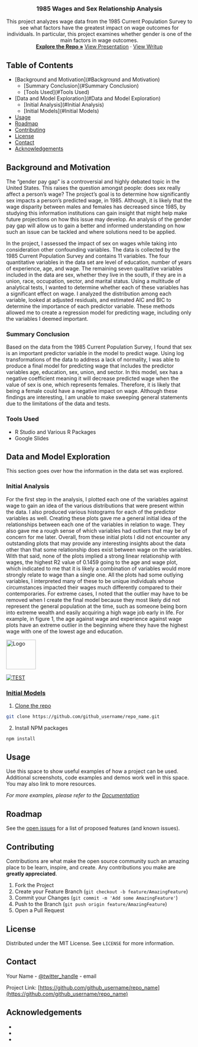 <!--
*** Thanks for checking out this README Template. If you have a suggestion that would
*** make this better, please fork the repo and create a pull request or simply open
*** an issue with the tag "enhancement".
*** Thanks again! Now go create something AMAZING! :D
***
***
***
*** To avoid retyping too much info. Do a search and replace for the following:
*** EfranH25, repo_name, twitter_handle, email
-->

<!-- PROJECT LOGO -->
<br />
<p align="center">
  <h3 align="center">1985 Wages and Sex Relationship Analysis</h3>

  <p align="center">
    This project analyzes wage data from the 1985 Current Population Survey to see what factors have the greatest impact on wage outcomes for individuals. In particular, this project examines whether gender is one of the main factors in wage outcomes.
    <br />
    <a href="https://github.com/EfranH25/Gender-Wage-Gap-1985"><strong>Explore the Repo »</strong></a>
    <a href="https://drive.google.com/file/d/1o7xOckNXH_Ay-jqTiPslZ7wzCkazX2o1/view?usp=sharing">View Presentation</a>
    ·
    <a href="https://drive.google.com/file/d/19-jZxUslRl81f5ewzPU4jF2FEappSz8f/view?usp=sharing">View Writup</a>

  </p>
</p>



<!-- TABLE OF CONTENTS -->
## Table of Contents

* [Background and Motivation](#Background and Motivation)
  * [Summary Conclusion](#Summary Conclusion)
  * [Tools Used](#Tools Used)
* [Data and Model Exploration](#Data and Model Exploration)
  * [Initial Analysis](#Initial Analysis)
  * [Initial Models](#Initial Models)
* [Usage](#usage)
* [Roadmap](#roadmap)
* [Contributing](#contributing)
* [License](#license)
* [Contact](#contact)
* [Acknowledgements](#acknowledgements)



<!-- Background and Motivation -->
## Background and Motivation

The “gender pay gap” is a controversial and highly debated topic in the United States. This raises the question amongst people: does sex really affect a person’s wage? The project’s goal is to determine how significantly sex impacts a person’s predicted wage, in 1985. Although, it is likely that the wage disparity between males and females has decreased since 1985, by studying this information institutions can gain insight that might help make future projections on how this issue may develop. An analysis of the gender pay gap will allow us to gain a better and informed understanding on how such an issue can be tackled and where solutions need to be applied.

In the project, I assessed the impact of sex on wages while taking into consideration other confounding variables. The data is collected by the 1985 Current Population Survey and contains 11 variables. The four quantitative variables in the data set are level of education, number of years of experience, age, and wage. The remaining seven qualitative variables included in the data are sex, whether they live in the south, if they are in a union, race, occupation, sector, and marital status. Using a multitude of analytical tests, I wanted to determine whether each of these variables has a significant effect on wage. I analyzed the distribution among each variable, looked at adjusted residuals, and estimated AIC and BIC to determine the importance of each predictor variable. These methods allowed me to create a regression model for predicting wage, including only the variables I deemed important. 

### Summary Conclusion
Based on the data from the 1985 Current Population Survey, I found that sex is an important predictor variable in the model to predict wage. Using log transformations of the data to address a lack of normality, I was able to produce a final model for predicting wage that includes the predictor variables age, education, sex, union, and sector. In this model, sex has a negative coefficient meaning it will decrease predicted wage when the value of sex is one, which represents females. Therefore, it is likely that being a female could have a negative impact on wage. Although these findings are interesting, I am unable to make sweeping general statements due to the limitations of the data and tests. 

### Tools Used
* R Studio and Various R Packages
* Google Slides


<!-- Data Exploration -->
## Data and Model Exploration
This section goes over how the information in the data set was explored.

### Initial Analysis
For the first step in the analysis, I plotted each one of the variables against wage to gain an idea of the various distributions that were present within the data. I also produced various histograms for each of the predictor variables as well. Creating these plots gave me a general initial idea of the relationships between each one of the variables in relation to wage. They also gave me a rough sense of which variables had outliers that may be of concern for me later. Overall, from these initial plots I did not encounter any outstanding plots that may provide any interesting insights about the data other than that some relationship does exist between wage on the variables. With that said, none of the plots implied a strong linear relationship with wages, the highest R2 value of 0.1459 going to the age and wage plot, which indicated to me that it is likely a combination of variables would more strongly relate to wage than a single one. All the plots had some outlying variables, I interpreted many of these to be unique individuals whose circumstances impacted their wages much differently compared to their contemporaries. For extreme cases, I noted that the outlier may have to be removed when I create the final model because they most likely did not represent the general population at the time, such as someone being born into extreme wealth and easily acquiring a high wage job early in life. For example, in figure 1, the age against wage and experience against wage plots have an extreme outlier in the beginning where they have the highest wage with one of the lowest age and education.

<a href="https://drive.google.com/file/d/1dbON5nKYln6U27bFxFyu3TqnAhGTI_Py/view?usp=sharing">
    <img src="images/logo.png" alt="Logo" width="80" height="80">

![TEST](https://drive.google.com/file/d/1dbON5nKYln6U27bFxFyu3TqnAhGTI_Py/view?usp=sharing)

### Initial Models

1. Clone the repo
```sh
git clone https://github.com/github_username/repo_name.git
```
2. Install NPM packages
```sh
npm install
```



<!-- USAGE EXAMPLES -->
## Usage

Use this space to show useful examples of how a project can be used. Additional screenshots, code examples and demos work well in this space. You may also link to more resources.

_For more examples, please refer to the [Documentation](https://example.com)_



<!-- ROADMAP -->
## Roadmap

See the [open issues](https://github.com/github_username/repo_name/issues) for a list of proposed features (and known issues).



<!-- CONTRIBUTING -->
## Contributing

Contributions are what make the open source community such an amazing place to be learn, inspire, and create. Any contributions you make are **greatly appreciated**.

1. Fork the Project
2. Create your Feature Branch (`git checkout -b feature/AmazingFeature`)
3. Commit your Changes (`git commit -m 'Add some AmazingFeature'`)
4. Push to the Branch (`git push origin feature/AmazingFeature`)
5. Open a Pull Request



<!-- LICENSE -->
## License

Distributed under the MIT License. See `LICENSE` for more information.



<!-- CONTACT -->
## Contact

Your Name - [@twitter_handle](https://twitter.com/twitter_handle) - email

Project Link: [https://github.com/github_username/repo_name](https://github.com/github_username/repo_name)



<!-- ACKNOWLEDGEMENTS -->
## Acknowledgements

* []()
* []()
* []()





<!-- MARKDOWN LINKS & IMAGES -->
<!-- https://www.markdownguide.org/basic-syntax/#reference-style-links -->
[contributors-shield]: https://img.shields.io/github/contributors/github_username/repo.svg?style=flat-square
[contributors-url]: https://github.com/github_username/repo/graphs/contributors
[forks-shield]: https://img.shields.io/github/forks/github_username/repo.svg?style=flat-square
[forks-url]: https://github.com/github_username/repo/network/members
[stars-shield]: https://img.shields.io/github/stars/github_username/repo.svg?style=flat-square
[stars-url]: https://github.com/github_username/repo/stargazers
[issues-shield]: https://img.shields.io/github/issues/github_username/repo.svg?style=flat-square
[issues-url]: https://github.com/github_username/repo/issues
[license-shield]: https://img.shields.io/github/license/github_username/repo.svg?style=flat-square
[license-url]: https://github.com/github_username/repo/blob/master/LICENSE.txt
[linkedin-shield]: https://img.shields.io/badge/-LinkedIn-black.svg?style=flat-square&logo=linkedin&colorB=555
[linkedin-url]: https://linkedin.com/in/github_username
[product-screenshot]: images/screenshot.png
